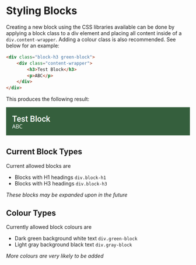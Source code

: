 Styling Blocks
==============

Creating a new block using the CSS libraries available can be done by applying a block class to a div element and placing all content inside of a `div.content-wrapper`. Adding a colour class is also recommended. See below for an example:

```html
<div class="block-h3 green-block">
	<div class="content-wrapper">
		<h3>Test Block</h3>
		<p>ABC</p>
	</div>
</div>
```

This produces the following result:

![Functioning example of the styling](./example%20images/block-h3%20green-block%20example.png)

## Current Block Types

Current allowed blocks are
- Blocks with H1 headings `div.block-h1`
- Blocks with H3 headings `div.block-h3`

*These blocks may be expanded upon in the future*

## Colour Types

Currently allowed block colours are
- Dark green background white text `div.green-block`
- Light gray background black text `div.gray-block`

*More colours are very likely to be added*